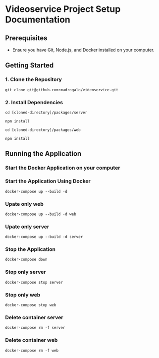 # Videoservice Project Setup Documentation

## Prerequisites
- Ensure you have Git, Node.js, and Docker installed on your computer.
## Getting Started

### 1. Clone the Repository
```
git clone git@github.com:madrogalo/videoservice.git
```

### 2. Install Dependencies
```
cd [cloned-directory]/packages/server

npm install
```

```
cd [cloned-directory]/packages/web

npm install
```

## Running the Application

### Start the Docker Application on your computer

### Start the Application Using Docker


```
docker-compose up --build -d  
```
### Upate only web

```
docker-compose up --build -d web
```
### Upate only server

```
docker-compose up --build -d server
```

### Stop the Application

```
docker-compose down
```

### Stop only server

```
docker-compose stop server

```

### Stop only web

```
docker-compose stop web

```
### Delete container server

```
docker-compose rm -f server

```
### Delete container web

```
docker-compose rm -f web

```